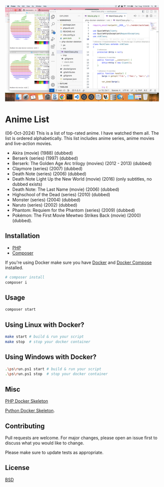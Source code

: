 <img src="https://github.com/kkamara/useful/raw/main/MainClass.png" alt="MainClass.png" width=""/>

# Anime List

(06-Oct-2024) This is a list of top-rated anime. I have watched them all. The list is ordered alphabetically. This list includes anime series, anime movies and live-action movies.

- Akira (movie) (1988) (dubbed)
- Berserk (series) (1997) (dubbed)
- Berserk: The Golden Age Arc trilogy (movies) (2012 - 2013) (dubbed)
- Claymore (series) (2007) (dubbed)
- Death Note (series) (2006) (dubbed)
- Death Note Light Up the New World (movie) (2016) (only subtitles, no dubbed exists)
- Death Note: The Last Name (movie) (2006) (dubbed)
- Highschool of the Dead (series) (2010) (dubbed)
- Monster (series) (2004) (dubbed)
- Naruto (series) (2002) (dubbed)
- Phantom: Requiem for the Phantom (series) (2009) (dubbed)
- Pokémon: The First Movie Mewtwo Strikes Back (movie) (2000) (dubbed).

## Installation

* [PHP](https://herd.laravel.com/)
* [Composer](https://getcomposer.org/)

If you're using Docker make sure you have [Docker](https://docs.docker.com/get-docker/) and [Docker Compose](https://docs.docker.com/compose/install/) installed.

```bash
# composer install
composer i
```

## Usage

```bash
composer start
```

## Using Linux with Docker?

```bash
make start # build & run your script
make stop  # stop your docker container
```

## Using Windows with Docker?

```bash
.\ps\run.ps1 start # build & run your script
.\ps\run.ps1 stop  # stop your docker container
```

## Misc

[PHP Docker Skeleton](https://github.com/kkamara/php-docker-skeleton)

[Python Docker Skeleton](https://github.com/kkamara/python-docker-skeleton).

## Contributing
Pull requests are welcome. For major changes, please open an issue first to discuss what you would like to change.

Please make sure to update tests as appropriate.

## License
[BSD](https://opensource.org/licenses/BSD-3-Clause)
